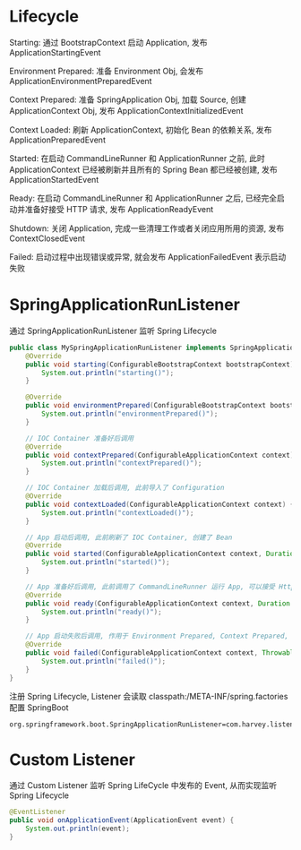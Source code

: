# Lifecycle

Starting: 通过 BootstrapContext 启动 Application, 发布 ﻿ApplicationStartingEvent

Environment Prepared: 准备 ﻿Environment Obj, 会发布 ﻿ApplicationEnvironmentPreparedEvent

Context Prepared: 准备 SpringApplication Obj, 加载 Source, 创建 ApplicationContext Obj, 发布 ApplicationContextInitializedEvent

Context Loaded: 刷新 ApplicationContext, 初始化 Bean 的依赖关系, 发布 ApplicationPreparedEvent

Started: 在启动 CommandLineRunner 和 ApplicationRunner 之前, 此时 ApplicationContext 已经被刷新并且所有的 ﻿Spring Bean 都已经被创建, 发布 ApplicationStartedEvent

Ready: 在启动 CommandLineRunner 和 ApplicationRunner 之后, 已经完全启动并准备好接受 HTTP 请求, 发布 ApplicationReadyEvent

Shutdown: 关闭 Application, 完成一些清理工作或者关闭应用所用的资源, 发布 ﻿ContextClosedEvent

Failed: 启动过程中出现错误或异常, 就会发布 ApplicationFailedEvent 表示启动失败

# SpringApplicationRunListener

通过 SpringApplicationRunListener 监听 Spring Lifecycle

```java
public class MySpringApplicationRunListener implements SpringApplicationRunListener {
    @Override
    public void starting(ConfigurableBootstrapContext bootstrapContext) {
        System.out.println("starting()");
    }

    @Override
    public void environmentPrepared(ConfigurableBootstrapContext bootstrapContext, ConfigurableEnvironment environment) {
        System.out.println("environmentPrepared()");
    }

    // IOC Container 准备好后调用
    @Override
    public void contextPrepared(ConfigurableApplicationContext context) {
        System.out.println("contextPrepared()");
    }

    // IOC Container 加载后调用, 此前导入了 Configuration
    @Override
    public void contextLoaded(ConfigurableApplicationContext context) {
        System.out.println("contextLoaded()");
    }

    // App 启动后调用, 此前刷新了 IOC Container, 创建了 Bean
    @Override
    public void started(ConfigurableApplicationContext context, Duration timeTaken) {
        System.out.println("started()");
    }

    // App 准备好后调用, 此前调用了 CommandLineRunner 运行 App, 可以接受 Http Request 了
    @Override
    public void ready(ConfigurableApplicationContext context, Duration timeTaken) {
        System.out.println("ready()");
    }

    // App 启动失败后调用, 作用于 Environment Prepared, Context Prepared, Context Loaded, Started, Ready, Running
    @Override
    public void failed(ConfigurableApplicationContext context, Throwable exception) {
        System.out.println("failed()");
    }
}
```

注册 Spring Lifecycle, Listener 会读取 classpath:/META-INF/spring.factories 配置 SpringBoot

```properties
org.springframework.boot.SpringApplicationRunListener=com.harvey.listener.MyApplicationListener
```

# Custom Listener

通过 Custom Listener 监听 Spring LifeCycle 中发布的 Event, 从而实现监听 Spring Lifecycle

```java
@EventListener
public void onApplicationEvent(ApplicationEvent event) {
    System.out.println(event);
}
```